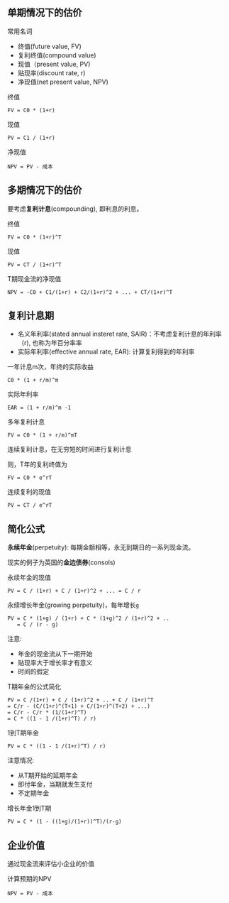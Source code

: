 
## 单期情况下的估价

常用名词
+ 终值(future value, FV)
+ 复利终值(compound value)
+ 现值（present value, PV)
+ 贴现率(discount rate, r)
+ 净现值(net present value, NPV)

终值
```
FV = C0 * (1+r)
```

现值
```
PV = C1 / (1+r)
```

净现值
```
NPV = PV - 成本
```

## 多期情况下的估价

要考虑**复利计息**(compounding), 即利息的利息。

终值
```
FV = C0 * (1+r)^T
```

现值
```
PV = CT / (1+r)^T
```

T期现金流的净现值
```
NPV = -C0 + C1/(1+r) + C2/(1+r)^2 + ... + CT/(1+r)^T
```

## 复利计息期

+ 名义年利率(stated annual insteret rate, SAIR)：不考虑复利计息的年利率（r), 也称为年百分率率
+ 实际年利率(effective annual rate, EAR): 计算复利得到的年利率

一年计息m次，年终的实际收益
```
C0 * (1 + r/m)^m
```

实际年利率
```
EAR = (1 + r/m)^m -1
```

多年复利计息
```
FV = C0 * (1 + r/m)^mT
```

连续复利计息，在无穷短的时间进行复利计息

则，T年的复利终值为
```
FV = C0 * e^rT
```
连续复利的现值
```
PV = CT / e^rT
```

## 简化公式

**永续年金**(perpetuity): 每期金额相等，永无到期日的一系列现金流。

现实的例子为英国的**金边债券**(consols)

永续年金的现值
```
PV = C / (1+r) + C / (1+r)^2 + ... = C / r
```

永续增长年金(growing perpetuity)，每年增长`g`

```
PV = C * (1+g) / (1+r) + C * (1+g)^2 / (1+r)^2 + ..
   = C / (r - g)
```

注意:
+ 年金的现金流从下一期开始
+ 贴现率大于增长率才有意义
+ 时间的假定

T期年金的公式简化
```
PV = C /(1+r) + C / (1+r)^2 + .. + C / (1+r)^T
= C/r - (C/(1+r)^(T+1) + C/(1+r)^(T+2) + ...)
= C/r - C/r * (1/(1+r)^T)
= C * ((1 - 1 /(1+r)^T) / r)
```

1到T期年金
```
PV = C * ((1 - 1 /(1+r)^T) / r)
```

注意情况:
+ 从T期开始的延期年金
+ 即付年金，当期就发生支付
+ 不定期年金

增长年金1到T期

```
PV = C * (1 - ((1+g)/(1+r))^T)/(r-g)
```

## 企业价值

通过现金流来评估小企业的价值

计算预期的NPV
```
NPV = PV - 成本
```

